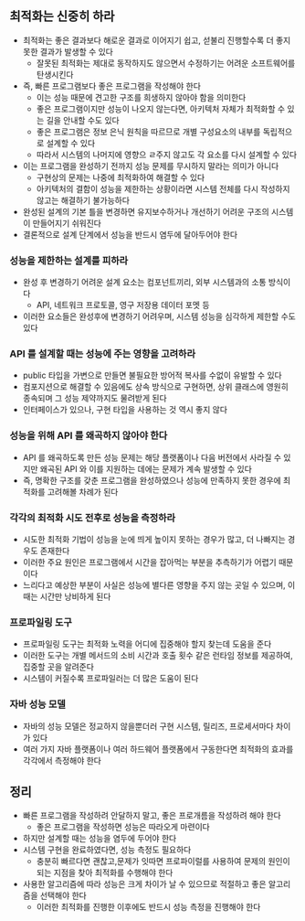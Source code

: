 ## 최적화는 신중히 하라

* 최적화는 좋은 결과보다 해로운 결과로 이어지기 쉽고, 섣불리 진행할수록 더 좋지못한 결과가 발생할 수 있다
    * 잘못된 최적화는 제대로 동작하지도 않으면서 수정하기는 어려운 소프트웨어를 탄생시킨다
* 즉, 빠른 프로그램보다 좋은 프로그램을 작성해야 한다
    * 이는 성능 때문에 견고한 구조를 희생하지 않아야 함을 의미한다
    * 좋은 프로그램이지만 성능이 나오지 않는다면, 아키텍처 자체가 최적화할 수 있는 길을 안내할 수도 있다
    * 좋은 프로그램은 정보 은닉 원칙을 따르므로 개별 구성요소의 내부를 독립적으로 설계할 수 있다
    * 따라서 시스템의 나머지에 영향으 ㄹ주지 않고도 각 요소를 다시 설계할 수 있다
* 이는 프로그램을 완성하기 전까지 성능 문제를 무시하지 말라는 의미가 아니다
    * 구현상의 문제는 나중에 최적화하여 해결할 수 있다
    * 아키텍처의 결함이 성능을 제한하는 상황이라면 시스템 전체를 다시 작성하지 않고는 해결하기 불가능하다
* 완성된 설계의 기본 틀을 변경하면 유지보수하거나 개선하기 어려운 구조의 시스템이 만들어지기 쉬워진다
* 결론적으로 설계 단계에서 성능을 반드시 염두에 달아두어야 한다

### 성능을 제한하는 설계를 피하라

* 완성 후 변경하기 어려운 설계 요소는 컴포넌트끼리, 외부 시스템과의 소통 방식이다
    * API, 네트워크 프로토콜, 영구 저장용 데이터 포멧 등
* 이러한 요소들은 완성후에 변경하기 어려우며, 시스템 성능을 심각하게 제한할 수도 있다

### API 를 설계할 때는 성능에 주는 영향을 고려하라

* public 타입을 가변으로 만들면 불필요한 방어적 복사를 수없이 유발할 수 있다
* 컴포지션으로 해결할 수 있음에도 상속 방식으로 구현하면, 상위 클래스에 영원히 종속되며 그 성능 제약까지도 물려받게 된다
* 인터페이스가 있으나, 구현 타입을 사용하는 것 역시 좋지 않다

### 성능을 위해 API 를 왜곡하지 않아야 한다

* API 를 왜곡하도록 만든 성능 문제는 해당 플랫폼이나 다음 버전에서 사라질 수 있지만 왜곡된 API 와 이를 지원하는 데에는 문제가 계속 발생할 수 있다
* 즉, 명확한 구조를 갖춘 프로그램을 완성하였으나 성능에 만족하지 못한 경우에 최적화를 고려해볼 차례가 된다

### 각각의 최적화 시도 전후로 성능을 측정하라

* 시도한 최적화 기법이 성능을 눈에 띄게 높이지 못하는 경우가 많고, 더 나빠지는 경우도 존재한다
* 이러한 주요 원인은 프로그램에서 시간을 잡아먹는 부분을 추측하기가 어렵기 때문이다
* 느리다고 예상한 부분이 사실은 성능에 별다른 영향을 주지 않는 곳일 수 있으며, 이때는 시간만 낭비하게 된다

### 프로파일링 도구

* 프로파일링 도구는 최적화 노력을 어디에 집중해야 할지 찾는데 도움을 준다
* 이러한 도구는 개별 메서드의 소비 시간과 호출 횟수 같은 런타임 정보를 제공하여, 집중할 곳을 알려준다
* 시스템이 커질수록 프로파일러는 더 많은 도움이 된다

### 자바 성능 모델

* 자바의 성능 모델은 정교하지 않을뿐더러 구현 시스템, 릴리즈, 프로세서마다 차이가 있다
* 여러 가지 자바 플랫폼이나 여러 하드웨어 플랫폼에서 구동한다면 최적화의 효과를 각각에서 측정해야 한다

## 정리

* 빠른 프로그램을 작성하려 안달하지 말고, 좋은 프로개름을 작성하려 해야 한다
    * 좋은 프로그램을 작성하면 성능은 따라오게 마련이다
* 하지만 설계할 때는 성능을 염두에 두어야 한다
* 시스템 구현을 완료하였다면, 성능 측정도 필요하다
    * 충분히 빠르다면 괜찮고,문제가 잇따면 프로파이럴를 사용하여 문제의 원인이 되는 지점을 찾아 최적화를 수행해야 한다
* 사용한 알고리즘에 따라 성능은 크게 차이가 날 수 있으므로 적절하고 좋은 알고리즘을 선택해야 한다
    * 이러한 최적화를 진행한 이후에도 반드시 성능 측정을 진행해야 한다
